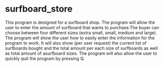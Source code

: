 # surfboard_store
This program is designed for a surfboard shop. 
The program will allow the user to enter the amount of surfboard that wants to purchase.The buyer can choose between four different sizes (extra small, small, medium and large). 
The program will show the user how to easily enter the information for the program to work.
It will also show (per user request) the current list of surfboards bought and
the total amount per each size of surfboards as well as total amount of asurfboard sizes.
The program will also allow the user to quickly quit the program by pressing Q. 
